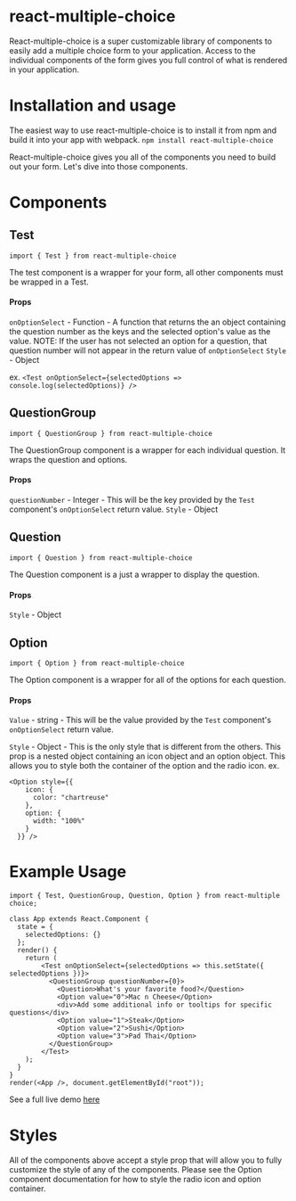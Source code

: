 # react-multiple-choice
React-multiple-choice is a super customizable library of components to easily add a multiple choice form to your application. Access to the individual components of the form gives you full control of what is rendered in your application.

# Installation and usage
The easiest way to use react-multiple-choice is to install it from npm and build it into your app with webpack.
`npm install react-multiple-choice`

React-multiple-choice gives you all of the components you need to build out your form. Let's dive into those components.

# Components
## Test
`import { Test } from react-multiple-choice`

The test component is a wrapper for your form, all other components must be wrapped in a Test.

#### Props

`onOptionSelect` - Function - A function that returns the an object containing the question number as the keys and the selected option's value as the value.
NOTE: If the user has not selected an option for a question, that question number will not appear in the return value of `onOptionSelect`
`Style` - Object

ex. `<Test onOptionSelect={selectedOptions => console.log(selectedOptions)} />`

## QuestionGroup
`import { QuestionGroup } from react-multiple-choice`

The QuestionGroup component is a wrapper for each individual question. It wraps the question and options.

#### Props
`questionNumber` - Integer - This will be the key provided by the `Test` component's `onOptionSelect` return value.
`Style` - Object

## Question
`import { Question } from react-multiple-choice`

The Question component is a just a wrapper to display the question.

#### Props
`Style` - Object

## Option
`import { Option } from react-multiple-choice`

The Option component is a wrapper for all of the options for each question.

#### Props
`Value` - string - This will be the value provided by the `Test` component's `onOptionSelect` return value.

`Style` - Object - This is the only style that is different from the others. This prop is a nested object containing an icon object and an option object. This allows you to style both the container of the option and the radio icon.
ex. 
```
<Option style={{
    icon: {
      color: "chartreuse"
    }, 
    option: {
      width: "100%"
    }
  }} />
```

# Example Usage
```
import { Test, QuestionGroup, Question, Option } from react-multiple choice;

class App extends React.Component {
  state = {
    selectedOptions: {}
  };
  render() {
    return (
        <Test onOptionSelect={selectedOptions => this.setState({ selectedOptions })}>
          <QuestionGroup questionNumber={0}>
            <Question>What's your favorite food?</Question>
            <Option value="0">Mac n Cheese</Option>
            <div>Add some additional info or tooltips for specific questions</div>
            <Option value="1">Steak</Option>
            <Option value="2">Sushi</Option>
            <Option value="3">Pad Thai</Option>
          </QuestionGroup>
        </Test>
    );
  }
}
render(<App />, document.getElementById("root"));
```

See a full live demo [here](https://wcrozier12.github.io/react-multiple-choice/)

# Styles
All of the components above accept a style prop that will allow you to fully customize the style of any of the components. Please see the Option component documentation for how to style the radio icon and option container.

